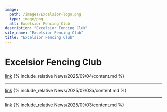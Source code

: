```yaml
---
image:
  path: /images/Excelsior-logo.png
  type: image/png
  alt: Excelsior Fencing Club
description: "Excelsior Fencing Club"
site_name: "Excelsior Fencing Club"
title: "Excelsior Fencing Club"
---
```


# Excelsior Fencing Club

[link](News/2025/09/04/)
{% include_relative News/2025/09/04/content.md %}

---

[link](News/2025/09/03a/)
{% include_relative News/2025/09/03a/content.md %}

---

[link](News/2025/09/03/)
{% include_relative News/2025/09/03/content.md %}
